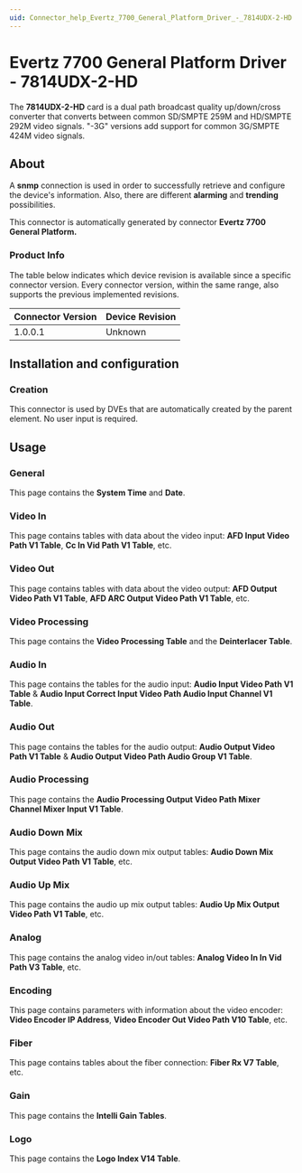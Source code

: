 ```yaml
---
uid: Connector_help_Evertz_7700_General_Platform_Driver_-_7814UDX-2-HD
---
```


# Evertz 7700 General Platform Driver - 7814UDX-2-HD

The **7814UDX-2-HD** card is a dual path broadcast quality up/down/cross converter that converts between common SD/SMPTE 259M and HD/SMPTE 292M video signals. "-3G" versions add support for common 3G/SMPTE 424M video signals.

## About

A **snmp** connection is used in order to successfully retrieve and configure the device's information. Also, there are different **alarming** and **trending** possibilities.

This connector is automatically generated by connector **Evertz 7700 General Platform.**

### Product Info

The table below indicates which device revision is available since a specific connector version. Every connector version, within the same range, also supports the previous implemented revisions.

| **Connector Version** | **Device Revision** |
|--------------------|---------------------|
| 1.0.0.1            | Unknown             |

## Installation and configuration

### Creation

This connector is used by DVEs that are automatically created by the parent element. No user input is required.

## Usage

### General

This page contains the **System Time** and **Date**.

### Video In

This page contains tables with data about the video input: **AFD Input Video Path V1 Table**, **Cc In Vid Path V1 Table**, etc.

### Video Out

This page contains tables with data about the video output: **AFD Output Video Path V1 Table**, **AFD ARC Output Video Path V1 Table**, etc.

### Video Processing

This page contains the **Video Processing Table** and the **Deinterlacer Table**.

### Audio In

This page contains the tables for the audio input: **Audio Input Video Path V1 Table** & **Audio Input Correct Input Video Path Audio Input Channel V1 Table**.

### Audio Out

This page contains the tables for the audio output: **Audio Output Video Path V1 Table** & **Audio Output Video Path Audio Group V1 Table**.

### Audio Processing

This page contains the **Audio Processing Output Video Path Mixer Channel Mixer Input V1 Table**.

### Audio Down Mix

This page contains the audio down mix output tables: **Audio Down Mix Output Video Path V1 Table**, etc.

### Audio Up Mix

This page contains the audio up mix output tables: **Audio Up Mix Output Video Path V1 Table**, etc.

### Analog

This page contains the analog video in/out tables: **Analog Video In In Vid Path V3 Table**, etc.

### Encoding

This page contains parameters with information about the video encoder: **Video Encoder IP Address**, **Video Encoder Out Video Path V10 Table**, etc.

### Fiber

This page contains tables about the fiber connection: **Fiber Rx V7 Table**, etc.

### Gain

This page contains the **Intelli Gain Tables**.

### Logo

This page contains the **Logo Index V14 Table**.

